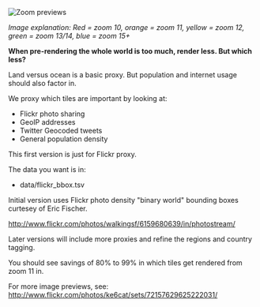 ![Zoom previews](https://github.com/nvkelso/golden-ratio/raw/master/images/zoom_start_nor_cal.png)

_Image explanation: Red = zoom 10, orange = zoom 11, yellow = zoom 12, green = zoom 13/14, blue = zoom 15+_

**When pre-rendering the whole world is too much, render less. But which less?**

Land versus ocean is a basic proxy. But population and internet usage should also factor in.

We proxy which tiles are important by looking at:

* Flickr photo sharing
* GeoIP addresses
* Twitter Geocoded tweets
* General population density

This first version is just for Flickr proxy.

The data you want is in:

* data/flickr_bbox.tsv

Initial version uses Flickr photo density "binary world" bounding boxes curtesey of Eric Fischer.

http://www.flickr.com/photos/walkingsf/6159680639/in/photostream/

Later versions will include more proxies and refine the regions and country tagging.

You should see savings of 80% to 99% in which tiles get rendered from zoom 11 in.

For more image previews, see: http://www.flickr.com/photos/ke6cat/sets/72157629625222031/